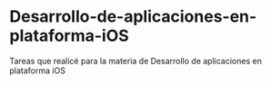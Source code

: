 # Desarrollo-de-aplicaciones-en-plataforma-iOS

Tareas que realicé para la materia de Desarrollo de aplicaciones en plataforma iOS
